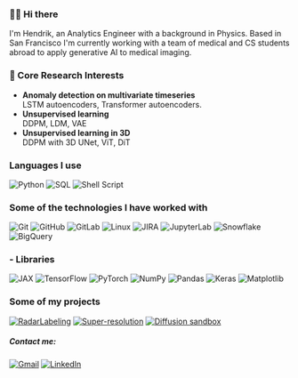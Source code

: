 
### 👋🏻 Hi there
I'm Hendrik, an Analytics Engineer with a background in Physics. Based in San Francisco I'm currently working with a team of medical and CS students abroad to apply generative AI to medical imaging.

### 🔭 Core Research Interests
- **Anomaly detection on multivariate timeseries**  
LSTM autoencoders, Transformer autoencoders.
- **Unsupervised learning**  
DDPM, LDM, VAE
- **Unsupervised learning in 3D**  
DDPM with 3D UNet, ViT, DiT

### Languages I use
![Python](https://img.shields.io/badge/-Python-000000?style=flat&logo=python)
![SQL](https://img.shields.io/badge/-SQL-000000?style=flat&logo=postgresql)
![Shell Script](https://img.shields.io/badge/shell_script-%23121011.svg?style=style=flat&logo=gnu-bash&logoColor=white)

### Some of the technologies I have worked with
![Git](https://img.shields.io/badge/-Git-222222?style=flat&logo=git&logoColor=F05032)
![GitHub](https://img.shields.io/badge/-GitHub-222222?style=flat&logo=github&logoColor=181717)
![GitLab](https://img.shields.io/badge/gitlab-222222?style=flat&logo=gitlab&logoColor=white)
![Linux](https://img.shields.io/badge/-Linux-222222?style=flat&logo=linux&logoColor=FCC624)
![JIRA](https://img.shields.io/badge/JIRA-222222?style=flat&logo=jira&logoColor=white)
![JupyterLab](https://img.shields.io/badge/JupyterLab-222222?style=flat&logo=jupyter&logoColor=white)
![Snowflake](https://img.shields.io/badge/Snowflake-222222?style=flat&logo=snowflake&logoColor=white)
![BigQuery](https://img.shields.io/badge/BigQuery-222222?style=flat&logo=google-cloud&logoColor=white)

### - Libraries
![JAX](https://img.shields.io/badge/JAX-222222?style=flat&logo=google&logoColor=white)
![TensorFlow](https://img.shields.io/badge/TensorFlow-222222?style=flat&logo=tensorflow&logoColor=white)
![PyTorch](https://img.shields.io/badge/PyTorch-222222?style=flat&logo=PyTorch&logoColor=white)
![NumPy](https://img.shields.io/badge/numpy-222222?style=flat&logo=numpy&logoColor=white)
![Pandas](https://img.shields.io/badge/pandas-222222?style=flat&logo=pandas&logoColor=white)
![Keras](https://img.shields.io/badge/Keras-222222?style=flat&logo=Keras&logoColor=white)
![Matplotlib](https://img.shields.io/badge/Matplotlib-222222?style=flat&logo=Matplotlib&logoColor=black)

### Some of my projects

[![RadarLabeling](https://img.shields.io/badge/-Radar_Labeling-000000?style=flat)](https://github.com/chichonnade/ZendarComputerVisionCapstone)
[![Super-resolution](https://img.shields.io/badge/-Super_Resolution-000000?style=flat)](https://github.com/chichonnade/MRI-Super-Resolution)
[![Diffusion sandbox](https://img.shields.io/badge/-Diffusion_sandbox-000000?style=flat)](https://xd00099.github.io/hdsi_faculty_tool/)

##### Contact me:
[![Gmail](https://img.shields.io/badge/-GMAIL-D14836?style=for-the-badge&logo=gmail&logoColor=white)](mailto:hendrikchiche@gmail.com)
[![LinkedIn](https://img.shields.io/badge/-LINKEDIN-0077B5?style=for-the-badge&logo=linkedin&logoColor=white)](https://www.linkedin.com/in/hendrikchiche/)

